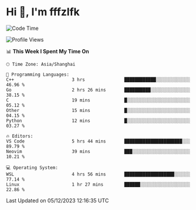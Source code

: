 # Hi 👋, I'm fffzlfk

<!--START_SECTION:waka-->
![Code Time](http://img.shields.io/badge/Code%20Time-613%20hrs%2029%20mins-blue)

![Profile Views](http://img.shields.io/badge/Profile%20Views-0-blue)

📊 **This Week I Spent My Time On** 

```text
🕑︎ Time Zone: Asia/Shanghai

💬 Programming Languages: 
C++                      3 hrs               ████████████░░░░░░░░░░░░░   46.96 % 
Go                       2 hrs 26 mins       ██████████░░░░░░░░░░░░░░░   38.15 % 
C                        19 mins             █░░░░░░░░░░░░░░░░░░░░░░░░   05.12 % 
Other                    15 mins             █░░░░░░░░░░░░░░░░░░░░░░░░   04.15 % 
Python                   12 mins             █░░░░░░░░░░░░░░░░░░░░░░░░   03.27 % 

🔥 Editors: 
VS Code                  5 hrs 44 mins       ██████████████████████░░░   89.79 % 
Neovim                   39 mins             ███░░░░░░░░░░░░░░░░░░░░░░   10.21 % 

💻 Operating System: 
WSL                      4 hrs 56 mins       ███████████████████░░░░░░   77.14 % 
Linux                    1 hr 27 mins        ██████░░░░░░░░░░░░░░░░░░░   22.86 % 
```


 Last Updated on 05/12/2023 12:16:35 UTC
<!--END_SECTION:waka-->
